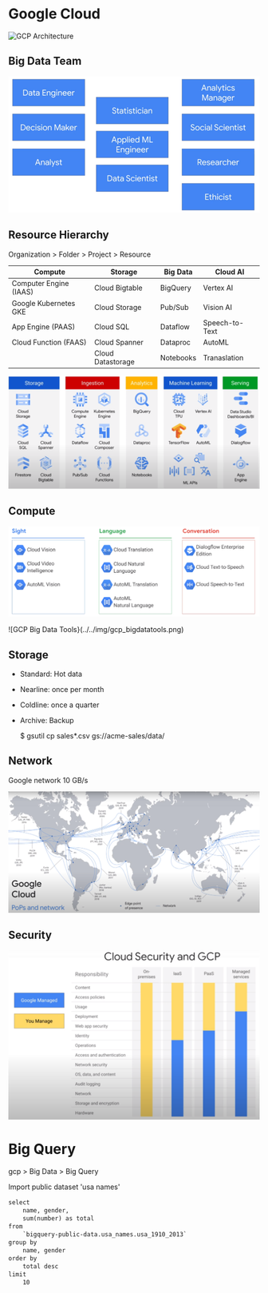 # Google Cloud

![GCP Architecture](../../img/gcp_archtitecture.png)

## Big Data Team

![GCP Team](../../img/gcp_team.png)

## Resource Hierarchy

Organization > Folder > Project > Resource

|Compute|Storage|Big Data|Cloud AI|
|-|-|-|-|
|Computer Engine (IAAS)|Cloud Bigtable|BigQuery|Vertex AI|
|Google Kubernetes GKE|Cloud Storage|Pub/Sub|Vision AI|
|App Engine (PAAS)|Cloud SQL|Dataflow|Speech-to-Text|
|Cloud Function (FAAS)|Cloud Spanner|Dataproc|AutoML|
||Cloud Datastorage|Notebooks|Tranaslation|

![GCP Services](../../img/gcp_services.png)

## Compute

![Pre Trained Models](../../img/gcp_pretrainedmodels.png)

![GCP Big Data Tools}(../../img/gcp_bigdatatools.png)

## Storage

* Standard: Hot data
* Nearline: once per month
* Coldline: once a quarter
* Archive: Backup

    $ gsutil cp sales*.csv gs://acme-sales/data/

## Network

Google network 10 GB/s

![Google Network](../../img/gcp_network.png)

## Security

![Google Security](../../img/gcp_security.png)

# Big Query

gcp > Big Data > Big Query

Import public dataset 'usa names'

    select
        name, gender,
        sum(number) as total
    from
        `bigquery-public-data.usa_names.usa_1910_2013`
    group by
        name, gender
    order by 
        total desc 
    limit 
        10
  
